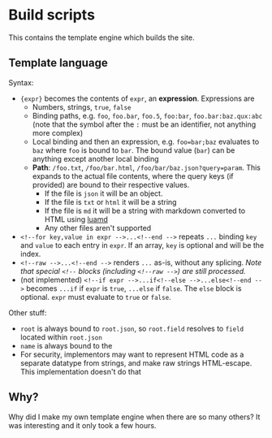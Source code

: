 # Build scripts

This contains the template engine which builds the site.

## Template language

Syntax:

- `{expr}` becomes the contents of `expr`, an **expression**. Expressions are
  - Numbers, strings, `true`, `false`
  - Binding paths, e.g. `foo`, `foo.bar`, `foo.5`, `foo:bar`, `foo.bar:baz.qux:abc` (note that the symbol after the `:` must be an identifier, not anything more complex)
  - Local binding and then an expression, e.g. `foo=bar;baz` evaluates to `baz` where `foo` is bound to `bar`. The bound value (`bar`) can be anything except another local binding
  - **Path**: `/foo.txt`, `/foo/bar.html`, `/foo/bar/baz.json?query=param`. This expands to the actual file contents, where the query keys (if provided) are bound to their respective values.
    - If the file is `json` it will be an object.
    - If the file is `txt` or `html` it will be a string
    - If the file is `md` it will be a string with markdown converted to HTML using [luamd](https://github.com/bakpakin/luamd)
    - Any other files aren't supported
- `<!--for key,value in expr -->...<!--end -->` repeats `...` binding `key` and `value` to each entry in `expr`. If an array, `key` is optional and will be the index.
- `<!--raw -->...<!--end -->` renders `...` as-is, without any splicing. *Note that special `<!--` blocks (including `<!--raw -->`) are still processed.*
- (not implemented) `<!--if expr -->...if<!--else -->...else<!--end -->` becomes `...if` if `expr` is `true`, `...else` if `false`. The `else` block is optional. `expr` must evaluate to `true` or `false`.

Other stuff:

- `root` is always bound to `root.json`, so `root.field` resolves to `field` located within `root.json`
- `name` is always bound to the
- For security, implementors may want to represent HTML code as a separate datatype from strings, and make raw strings HTML-escape. This implementation doesn't do that

## Why?

Why did I make my own template engine when there are so many others? It was interesting and it only took a few hours.
